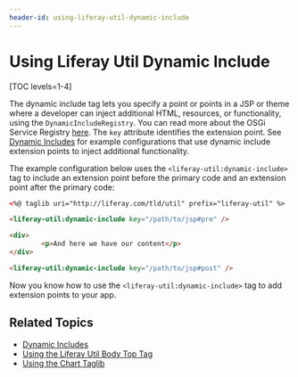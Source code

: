 ```yaml
---
header-id: using-liferay-util-dynamic-include
---
```


# Using Liferay Util Dynamic Include

[TOC levels=1-4]

The dynamic include tag lets you specify a point or points in a JSP or theme 
where a developer can inject additional HTML, resources, or functionality, using 
the `DynamicIncludeRegistry`. You can read more about the OSGi Service Registry 
[here](http://docs.spring.io/osgi/docs/current/reference/html/service-registry.html). 
The `key` attribute identifies the extension point. See 
[Dynamic Includes](/docs/7-2/customization/-/knowledge_base/c/dynamic-includes) 
for example configurations that use dynamic include extension points to inject 
additional functionality. 

The example configuration below uses the `<liferay-util:dynamic-include>` tag to 
include an extension point before the primary code and an extension point after 
the primary code:

```html
<%@ taglib uri="http://liferay.com/tld/util" prefix="liferay-util" %>

<liferay-util:dynamic-include key="/path/to/jsp#pre" />

<div>
        <p>And here we have our content</p>
</div>

<liferay-util:dynamic-include key="/path/to/jsp#post" />
```

Now you know how to use the `<liferay-util:dynamic-include>` tag to add 
extension points to your app. 
    
## Related Topics

- [Dynamic Includes](/docs/7-2/customization/-/knowledge_base/c/dynamic-includes)
- [Using the Liferay Util Body Top Tag](/docs/7-2/reference/-/knowledge_base/r/using-liferay-util-body-top)
- [Using the Chart Taglib](/docs/7-2/reference/-/knowledge_base/r/using-the-chart-taglib-in-your-portlets)
